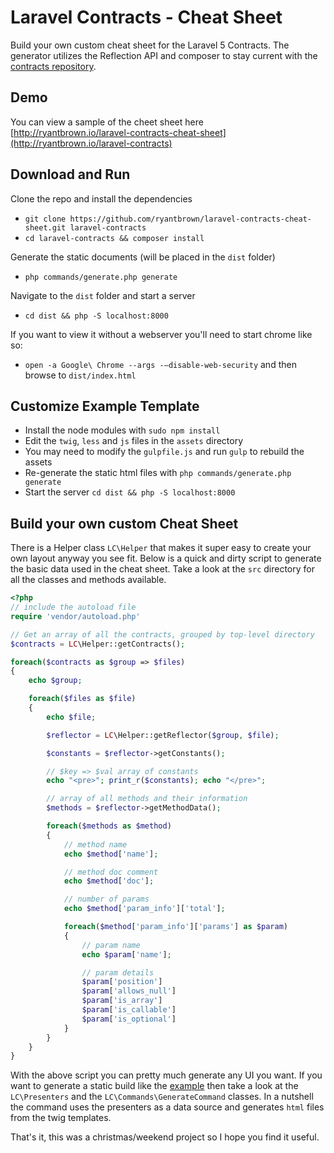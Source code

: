 
Laravel Contracts - Cheat Sheet
========

Build your own custom cheat sheet for the Laravel 5 Contracts. The generator utilizes the Reflection API and composer to stay current with the [contracts repository](https://github.com/illuminate/contracts).

Demo
------

You can view a sample of the cheet sheet here [http://ryantbrown.io/laravel-contracts-cheat-sheet](http://ryantbrown.io/laravel-contracts)

Download and Run
------

Clone the repo and install the dependencies
* ```git clone https://github.com/ryantbrown/laravel-contracts-cheat-sheet.git laravel-contracts```
* ```cd laravel-contracts && composer install```

Generate the static documents (will be placed in the ```dist``` folder)
* ```php commands/generate.php generate```

Navigate to the ```dist``` folder and start a server
* ```cd dist && php -S localhost:8000```

If you want to view it without a webserver you'll need to start chrome like so:
* ```open -a Google\ Chrome --args -–disable-web-security``` and then browse to ```dist/index.html```

Customize Example Template
------

* Install the node modules with ```sudo npm install```
* Edit the ```twig```, ```less``` and ```js``` files in the ```assets``` directory
* You may need to modify the ```gulpfile.js``` and run ```gulp``` to rebuild the assets
* Re-generate the static html files with ```php commands/generate.php generate```
* Start the server ```cd dist && php -S localhost:8000```


Build your own custom Cheat Sheet
------

There is a Helper class ```LC\Helper``` that makes it super easy to create your own layout anyway you see fit. Below is a quick and dirty script to generate the basic data used in the cheat sheet.  Take a look at the ```src``` directory for all the classes and methods available.

```php
<?php
// include the autoload file
require 'vendor/autoload.php'

// Get an array of all the contracts, grouped by top-level directory
$contracts = LC\Helper::getContracts();

foreach($contracts as $group => $files)
{
    echo $group;

    foreach($files as $file)
    {
        echo $file;

        $reflector = LC\Helper::getReflector($group, $file);

        $constants = $reflector->getConstants();

        // $key => $val array of constants
        echo "<pre>"; print_r($constants); echo "</pre>";

        // array of all methods and their information
        $methods = $reflector->getMethodData();

        foreach($methods as $method)
        {
            // method name
            echo $method['name'];

            // method doc comment
            echo $method['doc'];

            // number of params
            echo $method['param_info']['total'];

            foreach($method['param_info']['params'] as $param)
            {
                // param name
                echo $param['name'];

                // param details
                $param['position']
                $param['allows_null']
                $param['is_array']
                $param['is_callable']
                $param['is_optional']
            }
        }
    }
}
```

With the above script you can pretty much generate any UI you want. If you want to generate a static build like the [example](http://ryantbrown.io/laravel-contracts-cheat-sheet) then take a look at the ```LC\Presenters``` and the ```LC\Commands\GenerateCommand``` classes.  In a nutshell the command uses the presenters as a data source and generates ```html``` files from the twig templates.

That's it, this was a christmas/weekend project so I hope you find it useful.